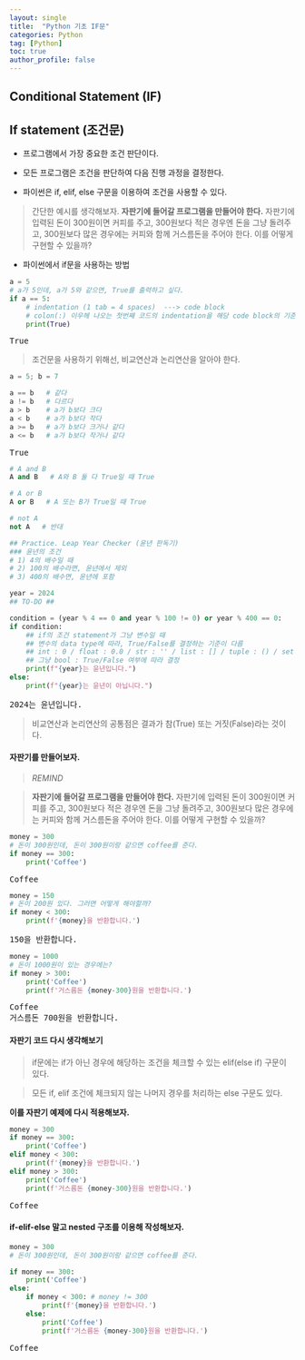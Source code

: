 ```yaml
---
layout: single
title:  "Python 기초 IF문"
categories: Python
tag: [Python]
toc: true
author_profile: false
---
```


<head>
  <style>
    table.dataframe {
      white-space: normal;
      width: 100%;
      height: 240px;
      display: block;
      overflow: auto;
      font-family: Arial, sans-serif;
      font-size: 0.9rem;
      line-height: 20px;
      text-align: center;
      border: 0px !important;
    }

    table.dataframe th {
      text-align: center;
      font-weight: bold;
      padding: 8px;
    }

    table.dataframe td {
      text-align: center;
      padding: 8px;
    }

    table.dataframe tr:hover {
      background: #b8d1f3; 
    }

    .output_prompt {
      overflow: auto;
      font-size: 0.9rem;
      line-height: 1.45;
      border-radius: 0.3rem;
      -webkit-overflow-scrolling: touch;
      padding: 0.8rem;
      margin-top: 0;
      margin-bottom: 15px;
      font: 1rem Consolas, "Liberation Mono", Menlo, Courier, monospace;
      color: $code-text-color;
      border: solid 1px $border-color;
      border-radius: 0.3rem;
      word-break: normal;
      white-space: pre;
    }

  .dataframe tbody tr th:only-of-type {
      vertical-align: middle;
  }

  .dataframe tbody tr th {
      vertical-align: top;
  }

  .dataframe thead th {
      text-align: center !important;
      padding: 8px;
  }

  .page__content p {
      margin: 0 0 0px !important;
  }

  .page__content p > strong {
    font-size: 0.8rem !important;
  }

  </style>
</head>


## Conditional Statement (IF)


## If statement (조건문)


- 프로그램에서 가장 중요한 조건 판단이다.





- 모든 프로그램은 조건을 판단하여 다음 진행 과정을 결정한다.





- 파이썬은 if, elif, else 구문을 이용하여 조건을 사용할 수 있다.


> 간단한 예시를 생각해보자. **자판기에 들어갈 프로그램을 만들어야 한다.** 자판기에 입력된 돈이 300원이면 커피를 주고, 300원보다 적은 경우엔 돈을 그냥 돌려주고, 300원보다 많은 경우에는 커피와 함께 거스름돈을 주어야 한다. 이를 어떻게 구현할 수 있을까?


- 파이썬에서 if문을 사용하는 방법



```python
a = 5
# a가 5인데, a가 5와 같으면, True를 출력하고 싶다.
if a == 5:
    # indentation (1 tab = 4 spaces)  ---> code block
    # colon(:) 이우헤 나오는 첫번째 코드의 indentation을 해당 code block의 기준으로 정함
    print(True)
```

<pre>
True
</pre>
> 조건문을 사용하기 위해선, 비교연산과 논리연산을 알아야 한다.



```python
a = 5; b = 7

a == b   # 같다
a != b   # 다르다
a > b    # a가 b보다 크다
a < b    # a가 b보다 작다
a >= b   # a가 b보다 크거나 같다
a <= b   # a가 b보다 작거나 같다
```

<pre>
True
</pre>

```python
# A and B
A and B   # A와 B 둘 다 True일 때 True

# A or B
A or B   # A 또는 B가 True일 때 True

# not A
not A   # 반대
```


```python
## Practice. Leap Year Checker (윤년 판독기)
### 윤년의 조건
# 1) 4의 배수일 때
# 2) 100의 배수라면, 윤년에서 제외
# 3) 400의 배수면, 윤년에 포함

year = 2024
## TO-DO ##

condition = (year % 4 == 0 and year % 100 != 0) or year % 400 == 0:
if condition:
	## if의 조건 statement가 그냥 변수일 때
	## 변수의 data type에 따라, True/False를 결정하는 기준이 다름
	## int : 0 / float : 0.0 / str : '' / list : [] / tuple : () / set : set() / dict : {}
	## 그냥 bool : True/False 여부에 따라 결정
	print(f"{year}는 윤년입니다.")
else:
	print(f"{year}는 윤년이 아닙니다.")
```

<pre>
2024는 윤년입니다.
</pre>
> 비교연산과 논리연산의 공통점은 결과가 참(True) 또는 거짓(False)라는 것이다.


#### 자판기를 만들어보자.


> *REMIND*



> **자판기에 들어갈 프로그램을 만들어야 한다.** 자판기에 입력된 돈이 300원이면 커피를 주고, 300원보다 적은 경우엔 돈을 그냥 돌려주고, 300원보다 많은 경우에는 커피와 함께 거스름돈을 주어야 한다. 이를 어떻게 구현할 수 있을까?



```python
money = 300
# 돈이 300원인데, 돈이 300원이랑 같으면 coffee를 준다.
if money == 300:
    print('Coffee')
```

<pre>
Coffee
</pre>

```python
money = 150
# 돈이 200원 있다. 그러면 어떻게 해야할까?
if money < 300:
    print(f'{money}을 반환합니다.')
```

<pre>
150을 반환합니다.
</pre>

```python
money = 1000
# 돈이 1000원이 있는 경우에는?
if money > 300:
    print('Coffee')
    print(f'거스름돈 {money-300}원을 반환합니다.')
```

<pre>
Coffee
거스름돈 700원을 반환합니다.
</pre>
#### 자판기 코드 다시 생각해보기



> if문에는 if가 아닌 경우에 해당하는 조건을 체크할 수 있는 elif(else if) 구문이 있다.



> 모든 if, elif 조건에 체크되지 않는 나머지 경우를 처리하는 else 구문도 있다.



**이를 자판기 예제에 다시 적용해보자.**



```python
money = 300
if money == 300:
    print('Coffee')
elif money < 300:
    print(f'{money}을 반환합니다.')
elif money > 300:
    print('Coffee')
    print(f'거스름돈 {money-300}원을 반환합니다.')
```

<pre>
Coffee
</pre>
#### if-elif-else 말고 nested 구조를 이용해 작성해보자. 



```python
money = 300
# 돈이 300원인데, 돈이 300원이랑 같으면 coffee를 준다.

if money == 300:
    print('Coffee')
else:
    if money < 300: # money != 300
        print(f'{money}을 반환합니다.')
    else:
        print('Coffee')
        print(f'거스름돈 {money-300}원을 반환합니다.')    
```

<pre>
Coffee
</pre>
